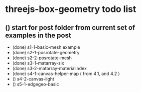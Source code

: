 # threejs-box-geometry todo list

## () start for post folder from current set of examples in the post
* (done) s1-1-basic-mesh example
* (done) s2-1-posrotate-geometry
* (done) s2-2-posrotate-mesh
* (done) s3-1-matarray-six
* (done) s3-2-matarray-materialindex
* (done) s4-1-canvas-helper-map ( from 4.1, and 4.2 )
* () s4-2-canvas-light
* () s5-1-edgegeo-basic

